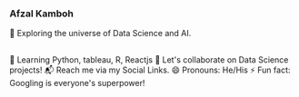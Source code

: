 ### Afzal Kamboh

🔭 Exploring the universe of Data Science and AI.
##
🌱 Learning Python, tableau, R, Reactjs
👯 Let's collaborate on Data Science projects!
📬 Reach me via my Social Links.
😄 Pronouns: He/His
⚡ Fun fact: Googling is everyone's superpower!

